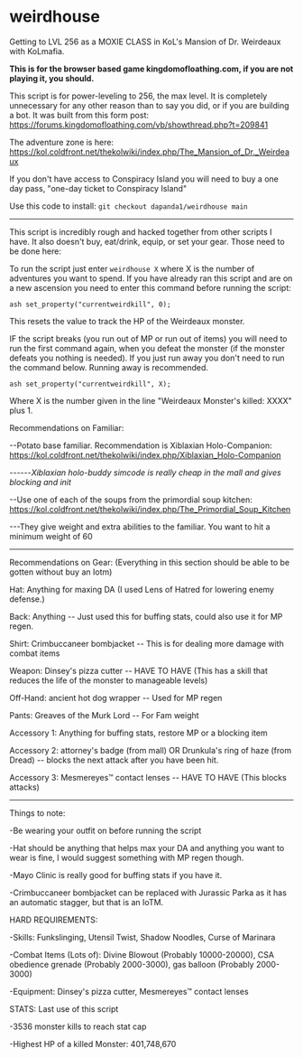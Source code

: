 # weirdhouse
Getting to LVL 256 as a MOXIE CLASS in KoL's Mansion of Dr. Weirdeaux with KoLmafia. 

**This is for the browser based game kingdomofloathing.com, if you are not playing it, you should.**

This script is for power-leveling to 256, the max level. It is completely unnecessary for any other reason than to say you did, or if you are building a bot. It was built from  this form post: https://forums.kingdomofloathing.com/vb/showthread.php?t=209841

The adventure zone is here:
https://kol.coldfront.net/thekolwiki/index.php/The_Mansion_of_Dr._Weirdeaux

If you don't have access to Conspiracy Island you will need to buy a one day pass, "one-day ticket to Conspiracy Island"

Use this code to install:
`git checkout dapanda1/weirdhouse main`

---
This script is incredibly rough and hacked together from other scripts I have. It also doesn't buy, eat/drink, equip, or set your gear. Those need to be done here:

To run the script just enter `weirdhouse X` where X is the number of adventures you want to spend. If you have already ran this script and are on a new ascension you need to enter this command before running the script:

`ash set_property("currentweirdkill", 0);`

This resets the value to track the HP of the Weirdeaux monster.

IF the script breaks (you run out of MP or run out of items) you will need to run the first command again, when you defeat the monster (if the monster defeats you nothing is needed). If you just run away you don't need to run the command below. Running away is recommended.

`ash set_property("currentweirdkill", X);`

Where X is the number given in the line "Weirdeaux Monster's killed: XXXX" plus 1.

Recommendations on Familiar:

--Potato base familiar. Recommendation is Xiblaxian Holo-Companion: https://kol.coldfront.net/thekolwiki/index.php/Xiblaxian_Holo-Companion

------_Xiblaxian holo-buddy simcode is really cheap in the mall and gives blocking and init_

--Use one of each of the soups from the primordial soup kitchen: https://kol.coldfront.net/thekolwiki/index.php/The_Primordial_Soup_Kitchen

---They give weight and extra abilities to the familiar. You want to hit a minimum weight of 60

---
Recommendations on Gear: (Everything in this section should be able to be gotten without buy an Iotm)

Hat:		Anything for maxing DA (I used Lens of Hatred	for lowering enemy defense.)

Back:		Anything	-- Just used this for buffing stats, could also use it for MP regen.

Shirt:		Crimbuccaneer bombjacket -- This is for dealing more damage with combat items

Weapon:		Dinsey's pizza cutter -- HAVE TO HAVE (This has a skill that reduces the life of the monster to manageable levels)

Off-Hand:		ancient hot dog wrapper	-- Used for MP regen

Pants:		Greaves of the Murk Lord -- For Fam weight

Accessory 1:		Anything for buffing stats, restore MP or a blocking item

Accessory 2:		attorney's badge (from mall) OR Drunkula's ring of haze	(from Dread) -- blocks the next attack after you have been hit.

Accessory 3:		Mesmereyes™ contact lenses -- HAVE TO HAVE (This blocks attacks)

---
Things to note:

-Be wearing your outfit on before running the script

-Hat should be anything that helps max your DA and anything you want to wear is fine, I would suggest something with MP regen though.

-Mayo Clinic is really good for buffing stats if you have it.

-Crimbuccaneer bombjacket can be replaced with Jurassic Parka as it has an automatic stagger, but that is an IoTM.

HARD REQUIREMENTS:

-Skills: Funkslinging, Utensil Twist, Shadow Noodles, Curse of Marinara

-Combat Items (Lots of): Divine Blowout (Probably 10000-20000), CSA obedience grenade (Probably 2000-3000), gas balloon (Probably 2000-3000)

-Equipment: Dinsey's pizza cutter, Mesmereyes™ contact lenses

STATS: Last use of this script 


-3536 monster kills to reach stat cap

-Highest HP of a killed Monster: 401,748,670
